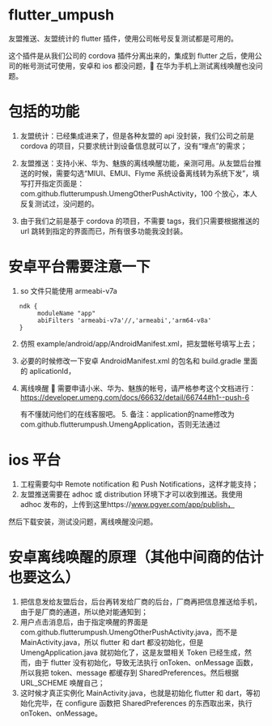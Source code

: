 # flutter_umpush

友盟推送、友盟统计的 flutter 插件，使用公司帐号反复测试都是可用的。

这个插件是从我们公司的 cordova 插件分离出来的，集成到 flutter 之后，使用公司的帐号测试可使用，安卓和 ios 都没问题， 在华为手机上测试离线唤醒也没问题。

# 包括的功能

1. 友盟统计：已经集成进来了，但是各种友盟的 api 没封装，我们公司之前是 cordova 的项目，只要求统计到设备信息就可以了，没有“埋点”的需求；

2. 友盟推送：支持小米、华为、魅族的离线唤醒功能，亲测可用。从友盟后台推送的时候，需要勾选“MIUI、EMUI、Flyme 系统设备离线转为系统下发”，填写打开指定页面是：com.github.flutterumpush.UmengOtherPushActivity，100 个放心，本人反复测试过，没问题的。

3. 由于我们之前是基于 cordova 的项目，不需要 tags，我们只需要根据推送的 url 跳转到指定的界面而已，所有很多功能我没封装。

# 安卓平台需要注意一下

1. so 文件只能使用 armeabi-v7a

```
   ndk {
        moduleName "app"
        abiFilters 'armeabi-v7a'//,'armeabi','arm64-v8a'
   }
```

2. 仿照 example/android/app/AndroidManifest.xml，把友盟帐号填写上去；

3. 必要的时候修改一下安卓 AndroidManifest.xml 的包名和 build.gradle 里面的 aplicationId，

4. 离线唤醒  需要申请小米、华为、魅族的帐号，请严格参考这个文档进行：https://developer.umeng.com/docs/66632/detail/66744#h1--push-6

   有不懂就问他们的在线客服吧。
   5. 备注：application的name修改为com.github.flutterumpush.UmengApplication，否则无法通过

# ios 平台

1. 工程需要勾中 Remote notification 和 Push Notifications，这样才能支持；
2. 友盟推送需要在 adhoc 或 distribution 环境下才可以收到推送。我使用 adhoc 发布的，上传到这里https://www.pgyer.com/app/publish，

然后下载安装，测试没问题，离线唤醒没问题。

# 安卓离线唤醒的原理（其他中间商的估计也要这么）

1. 把信息发给友盟后台，后台再转发给厂商的后台，厂商再把信息推送给手机，由于是厂商的通道，所以绝对能通知到；
2. 用户点击消息后，由于指定唤醒的界面是 com.github.flutterumpush.UmengOtherPushActivity.java，而不是 MainActivity.java，所以 flutter 和 dart 都没初始化，但是 UmengApplication.java 就初始化了，这是友盟相关 Token 已经生成，然而，由于 flutter 没有初始化，导致无法执行 onToken、onMessage 函数，所以我把 token、message 都缓存到 SharedPreferences。然后根据 URL_SCHEME 唤醒自己；
3. 这时候才真正实例化 MainActivity.java，也就是初始化 flutter 和 dart，等初始化完毕，在 configure 函数把 SharedPreferences 的东西取出来，执行 onToken、onMessage。
